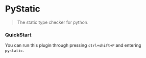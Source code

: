 # PyStatic

> The static type checker for python.



### QuickStart

You can run this plugin through pressing `ctrl+shift+P` and entering `pystatic`.